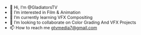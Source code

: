 - 👋 Hi, I’m @GladiatorsTV
- 👀 I’m interested in Film & Animation
- 🌱 I’m currently learning VFX Compositing
- 💞️ I’m looking to collaborate on Color Grading And VFX Projects
- 📫 How to reach me gtvmedia7@gmail.com

<!---
GladiatorsTV/GladiatorsTV is a ✨ special ✨ repository because its `README.md` (this file) appears on your GitHub profile.
You can click the Preview link to take a look at your changes.
--->

